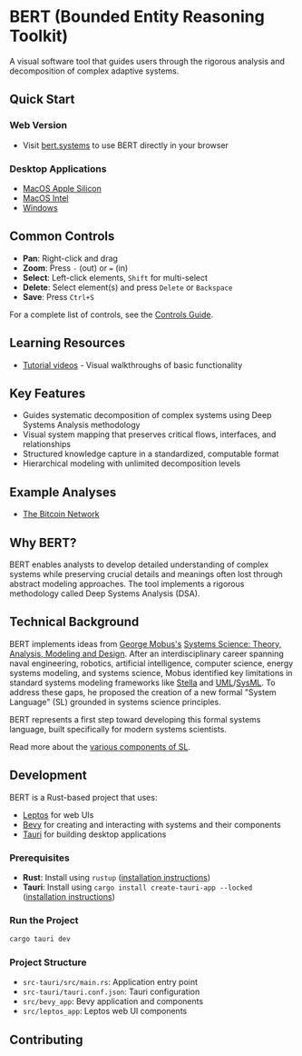 # BERT (Bounded Entity Reasoning Toolkit)

A visual software tool that guides users through the rigorous analysis and decomposition of complex adaptive systems.

## Quick Start

### Web Version
- Visit [bert.systems](https://bert.systems/) to use BERT directly in your browser

### Desktop Applications
- [MacOS Apple Silicon](https://github.com/halcyonic-systems/bert/releases/download/v0.1.0-beta/bert_0.1.0_aarch64.dmg)
- [MacOS Intel](https://github.com/halcyonic-systems/bert/releases/download/v0.1.0-beta/bert_0.1.0_x64.dmg)
- [Windows](https://github.com/halcyonic-systems/bert/releases/download/v0.1.0-beta/bert.exe)

## Common Controls

- **Pan**: Right-click and drag
- **Zoom**: Press `-` (out) or `=` (in)
- **Select**: Left-click elements, `Shift` for multi-select
- **Delete**: Select element(s) and press `Delete` or `Backspace`
- **Save**: Press `Ctrl+S`

For a complete list of controls, see the [Controls Guide](docs/Controls.md).

## Learning Resources
- [Tutorial videos](https://github.com/halcyonic-systems/bert/blob/main/docs/Tutorials.md) - Visual walkthroughs of basic functionality

## Key Features

- Guides systematic decomposition of complex systems using Deep Systems Analysis methodology
- Visual system mapping that preserves critical flows, interfaces, and relationships
- Structured knowledge capture in a standardized, computable format
- Hierarchical modeling with unlimited decomposition levels

## Example Analyses

- [The Bitcoin Network](https://github.com/halcyonic-systems/bert/blob/main/btc.json)

## Why BERT?

BERT enables analysts to develop detailed understanding of complex systems while preserving crucial details and meanings often lost through abstract modeling approaches. The tool implements a rigorous methodology called Deep Systems Analysis (DSA).

## Technical Background

BERT implements ideas from [George Mobus's](https://directory.tacoma.uw.edu/employee/gmobus) [Systems Science: Theory, Analysis, Modeling and Design](https://link.springer.com/book/10.1007/978-3-030-93482-8). After an interdisciplinary career spanning naval engineering, robotics, artificial intelligence, computer science, energy systems modeling, and systems science, Mobus identified key limitations in standard systems modeling frameworks like [Stella](https://www.iseesystems.com/store/products/stella-online.aspx) and [UML](https://www.uml.org/)/[SysML](https://sysml.org/). To address these gaps, he proposed the creation of a new formal "System Language" (SL) grounded in systems science principles.

BERT represents a first step toward developing this formal systems language, built specifically for modern systems scientists.

Read more about the [various components of SL](https://github.com/halcyonic-systems/bert/blob/main/research/system%20language/system_language.md).

## Development

BERT is a Rust-based project that uses:
- [Leptos](https://leptos.dev/) for web UIs
- [Bevy](https://bevyengine.org/) for creating and interacting with systems and their components
- [Tauri](https://v2.tauri.app/) for building desktop applications

### Prerequisites
- **Rust**: Install using `rustup` ([installation instructions](https://www.rust-lang.org/tools/install))
- **Tauri**: Install using `cargo install create-tauri-app --locked` ([installation instructions](https://v2.tauri.app/start/))

### Run the Project
```bash
cargo tauri dev
```

### Project Structure
- `src-tauri/src/main.rs`: Application entry point
- `src-tauri/tauri.conf.json`: Tauri configuration
- `src/bevy_app`: Bevy application and components
- `src/leptos_app`: Leptos web UI components

## Contributing
